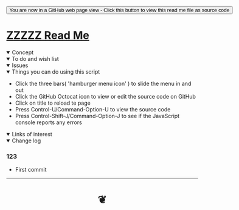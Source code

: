 <span style=display:none; >[You are now in a GitHub source code view - click this link to view Read Me file as a web page]( https://pushme-pullyou.github.io/templates-01/ "View file as a web page." ) </span>

<div><input type=button onclick=window.location.href="https://github.com/pushme-pullyou/templates-01/tree/master/0-templates-readme/";
value='You are now in a GitHub web page view - Click this button to view this read me file as source code' ></div>


# [ZZZZZ Read Me]( #xxxxxx/README.md )

<!--
<iframe src=https://pushme-pullyou.github.io/ width=100% height=500px >Iframes are not viewable in GitHub source code view</iframe>
_basic-html.html_

### Full Screen: [ZZZZZ]( https://pushme-pullyou.github.io/xxxxxx/xxxxxx.html )

-->

<details open >
<summary>Concept</summary>


</details>

<details open >
<summary>To do and wish list </summary>


</details>

<details open >
<summary>Issues </summary>


</details>

<details open >
<summary> Things you can do using this script</summary>

* Click the three bars( 'hamburger menu icon' ) to slide the menu in and out
* Click the GitHub Octocat icon to view or edit the source code on GitHub
* Click on title to reload te page
* Press Control-U/Command-Option-U to view the source code
* Press Control-Shift-J/Command-Option-J to see if the JavaScript console reports any errors

</details>

<details open >
<summary>Links of interest</summary>


</details>

<details open >
<summary>Change log </summary>

### 123

* First commit

</details>

***

# <center title="hello!" ><a href=javascript:window.scrollTo(0,0); style=text-decoration:none; > ❦ </a></center>
